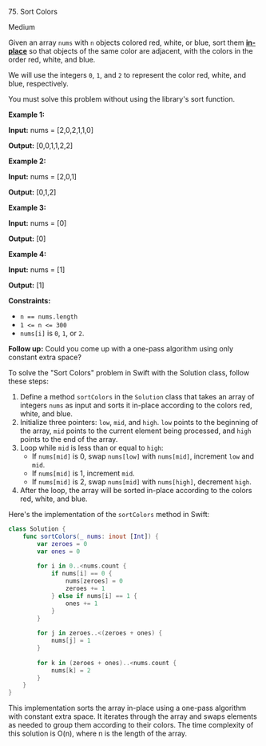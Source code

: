 75\. Sort Colors

Medium

Given an array `nums` with `n` objects colored red, white, or blue, sort them **[in-place](https://en.wikipedia.org/wiki/In-place_algorithm)** so that objects of the same color are adjacent, with the colors in the order red, white, and blue.

We will use the integers `0`, `1`, and `2` to represent the color red, white, and blue, respectively.

You must solve this problem without using the library's sort function.

**Example 1:**

**Input:** nums = [2,0,2,1,1,0]

**Output:** [0,0,1,1,2,2] 

**Example 2:**

**Input:** nums = [2,0,1]

**Output:** [0,1,2] 

**Example 3:**

**Input:** nums = [0]

**Output:** [0] 

**Example 4:**

**Input:** nums = [1]

**Output:** [1] 

**Constraints:**

*   `n == nums.length`
*   `1 <= n <= 300`
*   `nums[i]` is `0`, `1`, or `2`.

**Follow up:** Could you come up with a one-pass algorithm using only constant extra space?

To solve the "Sort Colors" problem in Swift with the Solution class, follow these steps:

1. Define a method `sortColors` in the `Solution` class that takes an array of integers `nums` as input and sorts it in-place according to the colors red, white, and blue.
2. Initialize three pointers: `low`, `mid`, and `high`. `low` points to the beginning of the array, `mid` points to the current element being processed, and `high` points to the end of the array.
3. Loop while `mid` is less than or equal to `high`:
   - If `nums[mid]` is 0, swap `nums[low]` with `nums[mid]`, increment `low` and `mid`.
   - If `nums[mid]` is 1, increment `mid`.
   - If `nums[mid]` is 2, swap `nums[mid]` with `nums[high]`, decrement `high`.
4. After the loop, the array will be sorted in-place according to the colors red, white, and blue.

Here's the implementation of the `sortColors` method in Swift:

```swift
class Solution {
    func sortColors(_ nums: inout [Int]) {
        var zeroes = 0
        var ones = 0
        
        for i in 0..<nums.count {
            if nums[i] == 0 {
                nums[zeroes] = 0
                zeroes += 1
            } else if nums[i] == 1 {
                ones += 1
            }
        }
        
        for j in zeroes..<(zeroes + ones) {
            nums[j] = 1
        }
        
        for k in (zeroes + ones)..<nums.count {
            nums[k] = 2
        }
    }
}
```

This implementation sorts the array in-place using a one-pass algorithm with constant extra space. It iterates through the array and swaps elements as needed to group them according to their colors. The time complexity of this solution is O(n), where n is the length of the array.